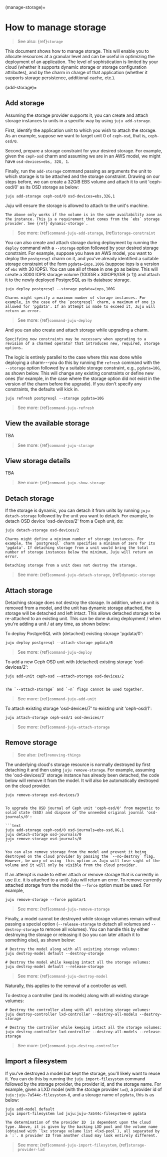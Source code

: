 (manage-storage)=
# How to manage storage

<!-- This doc has been crafted from https://discourse.charmhub.io/t/how-to-define-and-use-storage/1079 and https://discourse.charmhub.io/t/how-to-remove-storage/5890 -->

> See also: {ref}`storage`

This document shows how to manage storage. This will enable you to allocate resources at a granular level and can be useful in optimizing the deployment of an application. The level of sophistication is limited by your cloud (whether it supports dynamic storage or storage configuration attributes),
 and by the charm in charge of that application (whether it supports storage persistence, additional cache, etc.).

(add-storage)=
## Add storage

Assuming the storage provider supports it, you can create and attach storage instances to units in a specific way by using `juju add-storage`.

First, identify the application unit to which you wish to attach the storage. As an example, suppose we want to target unit 0 of `ceph-osd`, that is, `ceph-osd/0`.

Second, prepare a storage constraint for your desired storage. For example, given the `ceph-osd` charm and assuming we are in an AWS model, we might have `osd-devices=ebs, 32G, 1`.

Finally, run the `add-storage` command passing as arguments the unit to which storage is to be attached and the storage constraint. Drawing on our steps before, we can create a 32GiB EBS volume and attach it to unit 'ceph-osd/0' as its OSD storage as below:

```text
juju add-storage ceph-osd/0 osd-devices=ebs,32G,1
```

Juju will ensure the storage is allowed to attach to the unit's machine.

```{caution}
The above only works if the volume is in the same availability zone as the instance. This is a requirement that comes from the `ebs` storage provider. See {ref}`dynamic-storage`.
```

> See more: {ref}`command-juju-add-storage`, {ref}`storage-constraint`


You can also create and attach storage during deployment by running the `deploy` command with a `--storage` option followed by your desired storage constraint. For example, suppose you have an AWS model, you want to deploy the `postgresql` charm on it, and you've already identified a suitable storage constraint of the form `pgdata=iops,100G` (suppose iops is a version of `ebs` with 30 IOPS). You can use all of these in one go as below. This will create a 3000 IOPS storage volume (100GiB x 30IOPS/GiB (x 1)) and attach it to the newly deployed PostgreSQL as its database storage.

```text
juju deploy postgresql --storage pgdata=iops,100G
```

```{caution}
Charms might specify a maximum number of storage instances. For example, in the case of the `postgresql` charm, a maximum of one is allowed for 'pgdata'. If an attempt is made to exceed it, Juju will return an error.
```

> See more: {ref}`command-juju-deploy`

And you can also create and attach storage while upgrading a charm.

```{note}
Specifying new constraints may be necessary when upgrading to a revision of a charmed operator that introduces new, required, storage options.
```


The logic is entirely parallel to the case where this was done while deploying a charm---you do this by running the `refresh` command with the `--storage` option followed by a suitable  storage constraint, e.g., `pgdata=10G`, as shown below. This will change any existing constraints or define new ones (for example, in the case where the storage option did not exist in the version of the charm before the upgrade). If you don't specify any constraints, the defaults will kick in.

```text
juju refresh postgresql --storage pgdata=10G
```

> See more: {ref}`command-juju-refresh`


## View the available storage

TBA

> See more: {ref}`command-juju-storage`


## View storage details

TBA

> See more: {ref}`command-juju-show-storage`

## Detach storage

If the storage is dynamic, you can detach it from units by running `juju detach-storage` followed by the unit you want to detach. For example, to detach OSD device 'osd-devices/2' from a Ceph unit, do:

```text
juju detach-storage osd-devices/2
```

```{caution}
Charms might define a minimum number of storage instances. For example, the `postgresql` charm specifies a minimum of zero for its 'pgdata'. If detaching storage from a unit would bring the total number of storage instances below the minimum, Juju will return an error.
```

```{note}
Detaching storage from a unit does not destroy the storage.
```

> See more: {ref}`command-juju-detach-storage`, {ref}`dynamic-storage`

## Attach storage

Detaching storage does not destroy the storage. In addition, when a unit is removed from a model, and the unit has dynamic storage attached, the storage will be detached and left intact. This allows detached storage to be re-attached to an existing unit. This can be done during deployment / when you're adding a unit / at any time, as shown below:

To deploy PostgreSQL with (detached) existing storage 'pgdata/0':

```text
juju deploy postgresql --attach-storage pgdata/0
```

> See more: {ref}`command-juju-deploy`

To add a new Ceph OSD unit with (detached) existing storage 'osd-devices/2':

```text
juju add-unit ceph-osd --attach-storage osd-devices/2
```
```{note}

The `--attach-storage` and `-n` flags cannot be used together.

```

> See more: {ref}`command-juju-add-unit`


To attach existing storage 'osd-devices/7' to existing unit 'ceph-osd/1':

```text
juju attach-storage ceph-osd/1 osd-devices/7
```

> See more: {ref}`command-juju-attach-storage`


## Remove storage
> See also: {ref}`removing-things`


The underlying cloud's storage resource is normally destroyed by first detaching it and then using `juju remove-storage`. For example, assuming the 'osd-devices/3' storage instance has already been detached, the code below will remove it from the model. It will also be automatically destroyed on the cloud provider.

```text
juju remove-storage osd-devices/3
```

````{dropdown} Expand to see a scenario where you use this to upgrade your storage

To upgrade the OSD journal of Ceph unit 'ceph-osd/0' from magnetic to solid state (SSD) and dispose of the unneeded original journal 'osd-journals/0':

```text
juju add-storage ceph-osd/0 osd-journals=ebs-ssd,8G,1
juju detach-storage osd-journals/0
juju remove-storage osd-journals/0
```

````

```{important}
You can also remove storage from the model and prevent it being destroyed on the cloud provider by passing the `--no-destroy` flag. However, be wary of using  this option as Juju will lose sight of the volume and it will only be visible from the cloud provider.
```

If an attempt is made to either attach or remove storage that is currently in use (i.e. it is attached to a unit) Juju will return an error. To remove currently attached storage from the model the `--force` option must be used. For example,

```text
juju remove-storage --force pgdata/1
```

> See more: {ref}`command-juju-remove-storage`

Finally, a model cannot be destroyed while storage volumes remain without passing a special option (`--release-storage` to detach all volumes and `--destroy-storage` to remove all volumes). You can handle this by either destroying the storage or releasing it (so you can later attach it to something else), as shown below:

```text
# Destroy the model along with all existing storage volumes:
juju destroy-model default --destroy-storage

# Destroy the model while keeping intact all the storage volumes:
juju destroy-model default --release-storage
```

> See more: {ref}`command-juju-destroy-model`

Naturally, this applies to the removal of a controller as well.

To destroy a controller (and its models) along with all existing storage volumes:

```text
# Destroy the controller along with all existing storage volumes:
juju destroy-controller lxd-controller --destroy-all-models --destroy-storage

# Destroy the controller while keeping intact all the storage volumes:
juju destroy-controller lxd-controller --destroy-all-models --release-storage
```

> See more: {ref}`command-juju-destroy-controller`


## Import a filesystem

If you've destroyed a model but kept the storage, you'll likely want to reuse it. You can do this by running the `juju import-filesystem` command followed by the storage provider, the provider id, and the storage name. For example, given a LXD model (with the storage provider `lxd`), a provider id of `juju:juju-7a544c-filesystem-0`, and a storage name of `pgdata`, this is as below:

```text
juju add-model default
juju import-filesystem lxd juju:juju-7a544c-filesystem-0 pgdata
```

```{important}
The determination of the provider ID  is dependent upon the cloud type. Above, it is given by the backing LXD pool and the volume name (obtained with `lxc storage volume list <lxd-pool`), all separated by a `:`. A provider ID from another cloud may look entirely different.
```

<!--
It is not possible to add new storage to a model without also attaching it to a unit. However, with the `juju import-filesystem` command, you can add storage to a model that has been previously released from a removed model.
-->

> See more: {ref}`command-juju-import-filesystem`, {ref}`storage-provider-lxd`
